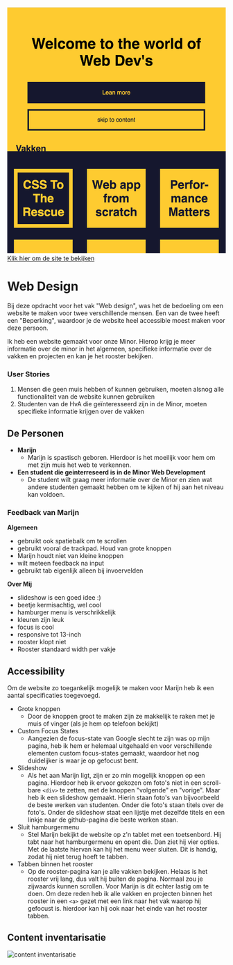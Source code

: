 <img src="https://github.com/muise001/WebDesign/blob/master/Schermafbeelding%202018-04-26%20om%2010.41.59.png" alt="Schermafbeelding van de hoofdpagina van de website op tablet-formaat">
<a href="https://muise001.github.io/WebDesign/index.html">Klik hier om de site te bekijken</a>

# Web Design

Bij deze opdracht voor het vak "Web design", was het de bedoeling om een website te maken voor twee verschillende mensen. Een van de twee heeft een "Beperking", waardoor je de website heel accessible moest maken voor deze persoon.

Ik heb een website gemaakt voor onze Minor. Hierop krijg je meer informatie over de minor in het algemeen, specifieke informatie over de vakken en projecten en kan je het rooster bekijken.

### User Stories
 1. Mensen die geen muis hebben of kunnen gebruiken, moeten alsnog alle functionaliteit van de website kunnen gebruiken
 2. Studenten van de HvA die geïnteresseerd zijn in de Minor, moeten specifieke informatie krijgen over de vakken

## De Personen
  * **Marijn**
    * Marijn is spastisch geboren. Hierdoor is het moeilijk voor hem om met zijn muis het web te verkennen.
  * **Een student die geinterreseerd is in de Minor Web Development** 
    * De student wilt graag meer informatie over de Minor en zien wat andere studenten gemaakt hebben om te kijken of hij aan het niveau kan voldoen.
   
### Feedback van Marijn
**Algemeen**
 * gebruikt ook spatiebalk om te scrollen
 * gebruikt vooral de trackpad. Houd van grote knoppen
 * Marijn houdt niet van kleine knoppen
 * wilt meteen feedback na input
 * gebruikt tab eigenlijk alleen bij invoervelden

**Over Mij**
 * slideshow is een goed idee :)
 * beetje kermisachtig, wel cool 
 * hamburger menu is verschrikkelijk
 * kleuren zijn leuk
 * focus is cool
 * responsive tot 13-inch
 * rooster klopt niet
 * Rooster standaard width per vakje
    
## Accessibility
Om de website zo toegankelijk mogelijk te maken voor Marijn heb ik een aantal specificaties toegevoegd.
  * Grote knoppen
     * Door de knoppen groot te maken zijn ze makkelijk te raken met je muis of vinger (als je hem op telefoon bekijkt)
  * Custom Focus States
     * Aangezien de focus-state van Google slecht te zijn was op mijn pagina, heb ik hem er helemaal uitgehaald en voor     verschillende elementen custom focus-states gemaakt, waardoor het nog duidelijker is waar je op gefocust bent.
  * Slideshow
     * Als het aan Marijn ligt, zijn er zo min mogelijk knoppen op een pagina. Hierdoor heb ik ervoor gekozen om foto's niet in een scroll-bare `<div>` te zetten, met de knoppen "volgende" en "vorige". Maar heb ik een slideshow gemaakt. Hierin staan foto's van bijvoorbeeld de beste werken van studenten. Onder die foto's  staan titels over de foto's. Onder de slideshow staat een lijstje met dezelfde titels en een linkje naar de github-pagina die beste werken staan.
  * Sluit hamburgermenu
     * Stel Marijn bekijkt de website op z'n tablet met een toetsenbord. Hij tabt naar het hamburgermenu en opent die. Dan ziet hij vier opties. Met de laatste hiervan kan hij het menu weer sluiten. Dit is handig, zodat hij niet terug hoeft te tabben. 
  * Tabben binnen het rooster
     * Op de rooster-pagina kan je alle vakken bekijken. Helaas is het rooster vrij lang, dus valt hij buiten de pagina. Normaal zou je zijwaards kunnen scrollen. Voor Marijn is dit echter lastig om te doen. Om deze reden heb ik alle vakken en projecten binnen het rooster in een `<a>` gezet met een link naar het vak waarop hij gefocust is. hierdoor kan hij ook naar het einde van het rooster tabben.     
          
          
## Content inventarisatie 

<img src="https://github.com/muise001/WebDesign/blob/master/contentinventarisatie.jpg" alt="content inventarisatie">
     
